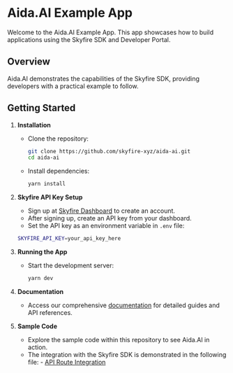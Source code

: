 # Aida.AI Example App

Welcome to the Aida\.AI Example App. This app showcases how to build applications using the Skyfire SDK and Developer Portal.

## Overview

Aida\.AI demonstrates the capabilities of the Skyfire SDK, providing developers with a practical example to follow.

## Getting Started

1. **Installation**

   - Clone the repository:
     ```bash
     git clone https://github.com/skyfire-xyz/aida-ai.git
     cd aida-ai
     ```
   - Install dependencies:
     ```bash
     yarn install
     ```

2. **Skyfire API Key Setup**

   - Sign up at [Skyfire Dashboard](https://app.skyfire.xyz) to create an account.
   - After signing up, create an API key from your dashboard.
   - Set the API key as an environment variable in `.env` file:

   ```bash
   SKYFIRE_API_KEY=your_api_key_here
   ```

3. **Running the App**

   - Start the development server:
     ```bash
     yarn dev
     ```

4. **Documentation**

   - Access our comprehensive [documentation](https://docs.skyfire.xyz) for detailed guides and API references.

5. **Sample Code**

   - Explore the sample code within this repository to see Aida\.AI in action.
   - The integration with the Skyfire SDK is demonstrated in the following file: - [API Route Integration](https://github.com/skyfire-xyz/aida-ai/tree/main/src/app/api/chat/route.ts)
